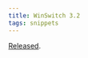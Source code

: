 ```yaml
---
title: WinSwitch 3.2
tags: snippets
---
```


[Released](http://wincent.dev/a/news/archives/2006/04/winswitch_32_un.php).

